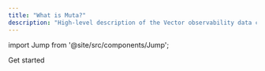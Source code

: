 ```yaml
---
title: "What is Muta?"
description: "High-level description of the Vector observability data collector and router."
---
```


import Jump from '@site/src/components/Jump';



<Jump to="/guides/getting-started/">Get started</Jump>

